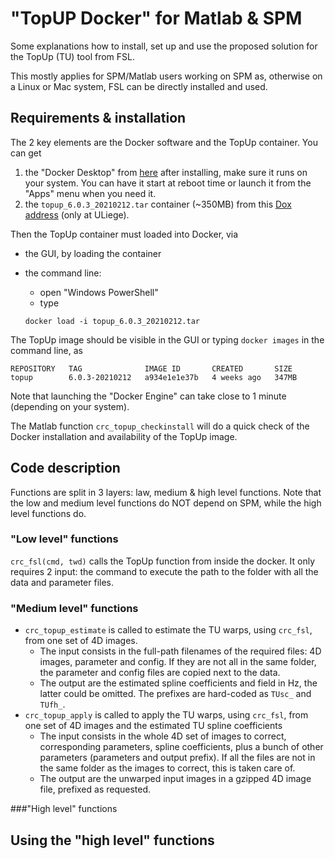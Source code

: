 # "TopUP Docker" for Matlab & SPM

Some explanations how to install, set up and use the proposed solution for the TopUp (TU) tool from FSL. 

This mostly applies for SPM/Matlab users working on SPM as, otherwise on a Linux or Mac system, FSL can be directly installed and used.



## Requirements & installation

The 2 key elements are the Docker software and the TopUp container. You can get 

1.  the "Docker Desktop" from [here](https://www.docker.com/products/docker-desktop) after installing, make sure it runs on your system. You can have it start at reboot time or launch it from the "Apps" menu when you need it.
2. the `topup_6.0.3_20210212.tar` container (~350MB) from this [Dox address]( https://dox.uliege.be/index.php/s/E1YLYwkARhEeiOj) (only at ULiege).

Then the TopUp container must loaded into Docker, via

- the GUI, by loading the container

- the command line:

  - open "Windows PowerShell"
  - type 

  ````
  docker load -i topup_6.0.3_20210212.tar
  ````

The TopUp image should be visible in the GUI or typing `docker images` in the command line, as

````
REPOSITORY   TAG              IMAGE ID       CREATED       SIZE
topup        6.0.3-20210212   a934e1e1e37b   4 weeks ago   347MB
````

Note that launching the "Docker Engine" can take close to 1 minute (depending on your system).

The Matlab function `crc_topup_checkinstall` will do a quick check of the Docker installation and availability of the TopUp image.



## Code description

Functions are split in 3 layers: law, medium & high level functions. Note that the low and medium level functions do NOT depend on SPM, while the high level functions do.

### "Low level" functions

`crc_fsl(cmd, twd)` calls the TopUp function from inside the docker. It only requires 2 input: the command to execute the path to the folder with all the data and parameter files.

### "Medium level" functions

- `crc_topup_estimate` is called to estimate the TU warps, using `crc_fsl`, from one set of 4D images.
  - The input consists in the full-path filenames of the required files: 4D images, parameter and config. If they are not all in the same folder,  the parameter and config files are copied next to the data.
  - The output are the estimated spline coefficients and field in Hz, the latter could be omitted. The prefixes are hard-coded as `TUsc_` and `TUfh_`.
- `crc_topup_apply`  is called to apply the TU warps, using `crc_fsl`, from one set of 4D images and the estimated TU spline coefficients
  - The input consists in the whole 4D set of images to correct, corresponding parameters, spline coefficients, plus a bunch of other parameters (parameters and output prefix). If all the files are not in the same folder as the images to correct, this is taken care of.
  - The output are the unwarped input images in a gzipped 4D image file, prefixed as requested.

###"High level" functions



## Using the "high level" functions



